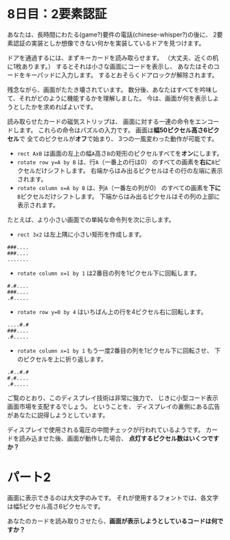 # 8日目：2要素認証 #

あなたは、長時間にわたる(game?)要件の電話(chinese-whisper?)の後に、
2要素認証の実装としか想像できない何かを実装しているドアを見つけます。

ドアを通過するには、まずキーカードを読み取らせます。
（大丈夫、近くの机に1枚あります。）
するとそれは小さな画面にコードを表示し、
あなたはそのコードをキーパッドに入力します。
するとおそらくドアロックが解除されます。

残念ながら、画面がたたき壊されています。
数分後、あなたはすべてを吟味して、それがどのように機能するかを理解しました。
今は、画面が何を表示しようとしたかを求めればよいです。

読み取らせたカードの磁気ストリップは、
画面に対する一連の命令をエンコードします。
これらの命令はパズルの入力です。
画面は**幅50ピクセル高さ6ピクセル**で
全てのピクセルが**オフ**で始まり、
3つの一風変わった動作が可能です。

- `rect AxB` は画面の左上の幅`A`高さ`B`の矩形のピクセルすべてを**オン**にします。
- `rotate row y=A by B` は、行`A`（一番上の行は0）
のすべての画素を**右に**`B`ピクセルだけシフトします。
右端からはみ出るピクセルはその行の左端に表示されます。
- `rotate column x=A by B` は、列`A`（一番左の列が0）
のすべての画素を**下に**`B`ピクセルだけシフトします。
下端からはみ出るピクセルはその列の上部に表示されます。

たとえば、より小さい画面での単純な命令列を次に示します。

- `rect 3x2` は左上隅に小さい矩形を作成します。

~~~
###....
###....
.......
~~~

- `rotate column x=1 by 1` は2番目の列を1ピクセル下に回転します。

~~~
#.#....
###....
.#.....
~~~

- `rotate row y=0 by 4` はいちばん上の行を4ピクセル右に回転します。

~~~
....#.#
###....
.#.....
~~~

- `rotate column x=1 by 1` もう一度2番目の列を1ピクセル下に回転させ、
下のピクセルを上に折り返します。

~~~
.#..#.#
#.#....
.#.....
~~~

ご覧のとおり、このディスプレイ技術は非常に強力で、
じきに小型コード表示画面市場を支配するでしょう。
ということを、
ディスプレイの裏側にある広告があなたに説得しようとしています。

ディスプレイで使用される電圧の中間チェックが行われているようです。
カードを読み込ませた後、画面が動作した場合、
**点灯するピクセル数はいくつですか？**

# パート2 #

画面に表示できるのは大文字のみです。
それが使用するフォントでは、各文字は幅5ピクセル高さ6ピクセルです。

あなたのカードを読み取りさせたら、**画面が表示しようとしているコードは何ですか？**
